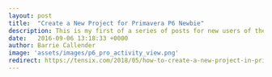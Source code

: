 ```yaml
---
layout: post
title:  "Create a New Project for Primavera P6 Newbie"
description: This is my first of a series of posts for new users of the Oracle Primavera Professional client. This post covers how you create a project in P6. It is intentionally opinionated and prescriptive with the aim of getting the newbie user up and running as fast as possible. The detail and options available will be dealt with elsewhere.
date:   2016-09-06 13:18:33 +0000
author: Barrie Callender
image: 'assets/images/p6_pro_activity_view.png'
redirect: https://tensix.com/2018/05/how-to-create-a-new-project-in-primavera-p6/
---
```

